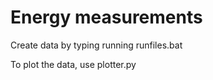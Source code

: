 # Energy measurements

Create data by typing running runfiles.bat

To plot the data, use plotter.py
